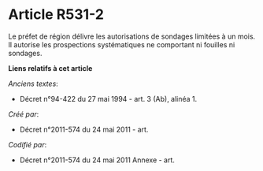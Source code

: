 # Article R531-2

Le préfet de région délivre les autorisations de sondages limitées à un mois. Il autorise les prospections systématiques ne
comportant ni fouilles ni sondages.

**Liens relatifs à cet article**

_Anciens textes_:

  - Décret n°94-422 du 27 mai 1994 - art. 3 (Ab), alinéa 1.

_Créé par_:

  - Décret n°2011-574 du 24 mai 2011  - art.

_Codifié par_:

  - Décret n°2011-574 du 24 mai 2011 Annexe - art.
